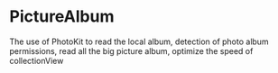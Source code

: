 # PictureAlbum
The use of PhotoKit to read the local album, detection of photo album permissions, read all the big picture album, optimize the speed of collectionView
